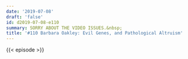 ```yaml
---
date: '2019-07-08'
draft: 'false'
id: d2019-07-08-e110
summary: SORRY ABOUT THE VIDEO ISSUES.&nbsp;
title: '#110 Barbara Oakley: Evil Genes, and Pathological Altruism'
---
```

{{< episode >}}
